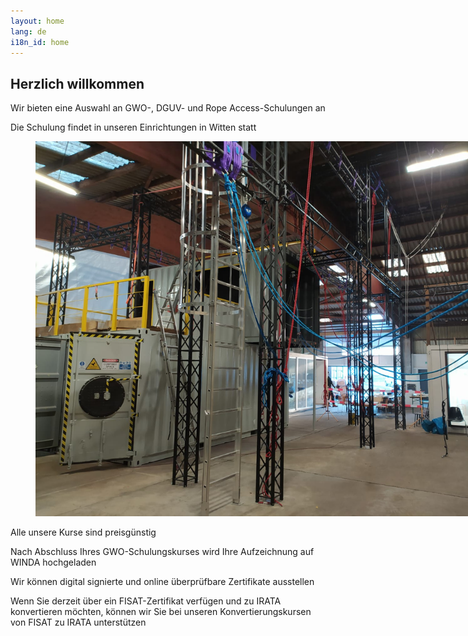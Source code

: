 ```yaml
---
layout: home
lang: de
i18n_id: home
---
```

## Herzlich willkommen

Wir bieten eine Auswahl an GWO-, DGUV- und Rope Access-Schulungen an

Die Schulung findet in unseren Einrichtungen in Witten statt

<figure class="image"><img src="/assets/img/photos/tc1.jpg" style="max-width: 800px;"></figure>

Alle unsere Kurse sind preisgünstig

Nach Abschluss Ihres GWO-Schulungskurses wird Ihre Aufzeichnung auf WINDA hochgeladen

Wir können digital signierte und online überprüfbare Zertifikate ausstellen

Wenn Sie derzeit über ein FISAT-Zertifikat verfügen und zu IRATA konvertieren möchten, können wir Sie bei unseren Konvertierungskursen von FISAT zu IRATA unterstützen